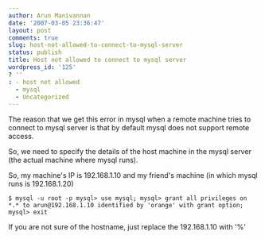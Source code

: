 ```yaml
---
author: Arun Manivannan
date: '2007-03-05 23:36:47'
layout: post
comments: true
slug: host-not-allowed-to-connect-to-mysql-server
status: publish
title: Host not allowed to connect to mysql server
wordpress_id: '125'
? ''
: - host not allowed
  - mysql
  - Uncategorized
---
```


The reason that we get this error in mysql when a remote machine tries to
connect to mysql server is that by default mysql does not support remote
access.

So, we need to specify the details of the host machine in the mysql server
(the actual machine where mysql runs).

So, my machine's IP is 192.168.1.10 and my friend's machine (in which mysql
runs is 192.168.1.20)

`$ mysql -u root -p mysql> use mysql; mysql> grant all privileges on *.* to
arun@192.168.1.10 identified by 'orange' with grant option; mysql> exit`

If you are not sure of the hostname, just replace the 192.168.1.10 with '%'

